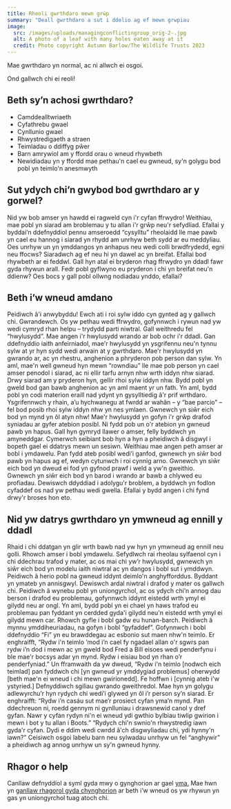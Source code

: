 ```yaml
---
title: Rheoli gwrthdaro mewn grŵp
summary: "Deall gwrthdaro a sut i ddelio ag ef mewn grwpiau               "
image:
  src: /images/uploads/managingconflictingroup_orig-2-.jpg
  alt: A photo of a leaf with many holes eaten away at it
  credit: Photo copyright Autumn Barlow/The Wildlife Trusts 2023
---
```

Mae gwrthdaro yn normal, ac ni allwch ei osgoi.


Ond gallwch chi ei reoli!



## Beth sy’n achosi gwrthdaro?


* Camddealltwriaeth
* Cyfathrebu gwael
* Cynllunio gwael
* Rhwystredigaeth a straen
* Teimladau o ddiffyg pŵer
* Barn amrywiol am y ffordd orau o wneud rhywbeth
* Newidiadau yn y ffordd mae pethau'n cael eu gwneud, sy'n golygu bod pobl yn teimlo'n anesmwyth 



## Sut ydych chi’n gwybod bod gwrthdaro ar y gorwel?



Nid yw bob amser yn hawdd ei ragweld cyn i'r cyfan ffrwydro!
Weithiau, mae pobl yn siarad am broblemau y tu allan i'r grŵp neu'r sefydliad. Efallai y byddai’n ddefnyddiol pennu amseroedd “cysylltu” rheolaidd lle mae pawb yn cael eu hannog i siarad yn rhydd am unrhyw beth sydd ar eu meddyliau.
Oes unrhyw un yn ymddangos yn anhapus neu wedi colli brwdfrydedd, egni neu ffocws? Siaradwch ag ef neu hi yn dawel ac yn breifat. Efallai bod rhywbeth ar ei feddwl. Gall hyn atal ei bryderon rhag ffrwydro yn ddadl fawr gyda rhywun arall.
Fedr pobl gyflwyno eu pryderon i chi yn breifat neu'n ddienw? Oes bocs y gall pobl ollwng nodiadau ynddo, efallai?



## Beth i’w wneud amdano



Peidiwch â'i anwybyddu! Ewch ati i roi sylw iddo cyn gynted ag y gallwch chi.
Gwrandewch.
Os yw pethau wedi ffrwydro, gofynnwch i rywun nad yw wedi cymryd rhan helpu – trydydd parti niwtral. Gall weithredu fel “hwylusydd”.
Mae angen i'r hwylusydd wrando ar bob ochr i'r ddadl.
Gan ddefnyddio iaith anfeirniadol, mae'r hwylusydd yn ysgrifennu neu'n tynnu sylw at yr hyn sydd wedi arwain at y gwrthdaro.
Mae'r hwylusydd yn gwrando ar, ac yn rhestru, anghenion a phryderon pob person dan sylw. Yn aml, mae'n well gwneud hyn mewn “rowndiau” lle mae pob person yn cael amser penodol i siarad, ac ni ellir tarfu arnyn nhw wrth iddyn nhw siarad.
Drwy siarad am y pryderon hyn, gellir rhoi sylw iddyn nhw. Bydd pobl yn gweld bod gan bawb anghenion ac yn aml maent yr un fath.
Yn aml, bydd pobl yn codi materion eraill nad ydynt yn gysylltiedig â'r prif wrthdaro. Ysgrifennwch y rhain, a’u hychwanegu at fwrdd ar wahân – y “bae parcio” – fel bod posib rhoi sylw iddyn nhw yn nes ymlaen. Gwnewch yn siŵr eich bod yn mynd yn ôl atyn nhw!
Mae'r hwylusydd yn gofyn i'r grŵp drafod syniadau ar gyfer atebion posibl. Ni fydd pob un o'r atebion yn gwneud pawb yn hapus. Gall hyn gymryd llawer o amser, felly byddwch yn amyneddgar. Cymerwch seibiant bob hyn a hyn a pheidiwch â disgwyl i bopeth gael ei ddatrys mewn un sesiwn. Weithiau mae angen peth amser ar bobl i ymdawelu.
Pan fydd ateb posibl wedi’i ganfod, gwnewch yn siŵr bod pawb yn hapus ag ef, wedyn cytunwch i roi cynnig arno. Gwnewch yn siŵr eich bod yn dweud ei fod yn gyfnod prawf i weld a yw'n gweithio. Gwnewch yn siŵr eich bod yn barod i wrando ar bawb a chlywed eu profiadau. Dewiswch ddyddiad i adolygu'r broblem, a byddwch yn fodlon cyfaddef os nad yw pethau wedi gwella. Efallai y bydd angen i chi fynd drwy'r broses hon eto.



## Nid yw datrys gwrthdaro yn ymwneud ag ennill y ddadl 



Rhaid i chi ddatgan yn glir wrth bawb nad yw hyn yn ymwneud ag ennill neu golli.
Rhowch amser i bobl ymdawelu.
Sefydlwch rai rheolau sylfaenol cyn i chi ddechrau trafod y mater, ac os mai chi yw’r hwylusydd, gwnewch yn siŵr eich bod yn modelu iaith niwtral ac yn dangos i bobl sut i ymddwyn.
Peidiwch â herio pobl na gwneud iddynt deimlo'n anghyfforddus. Byddant yn ymateb yn annisgwyl.
Dewiswch ardal niwtral i drafod y mater os gallwch chi.
Peidiwch â wynebu pobl yn uniongyrchol, ac os ydych chi’n annog dau berson i drafod eu problemau, gofynnwch iddynt eistedd wrth ymyl ei gilydd neu ar ongl. Yn aml, bydd pobl yn ei chael yn haws trafod eu problemau pan fyddant yn cerdded gyda'i gilydd neu'n eistedd wrth ymyl ei gilydd mewn car.
Rhowch gyfle i bobl gadw eu hunan-barch. Peidiwch â mynnu ymddiheuriadau, na gofyn i bobl “gyfaddef”.
Gofynnwch i bobl ddefnyddio “Fi” yn eu brawddegau ac esbonio sut maen nhw'n teimlo. Er enghraifft, “Rydw i'n teimlo ’mod i’n cael fy ngadael allan o'r sgwrs pan rydw i’n dod i mewn ac yn gweld bod Fred a Bill eisoes wedi penderfynu i ble mae'r bocsys adar yn mynd. Rydw i eisiau bod yn rhan o’r penderfyniad.”
Un fframwaith da yw dweud, “Rydw i'n teimlo [nodwch eich teimlad] pan fyddwch chi [yn gwneud yr ymddygiad problemus] oherwydd [beth mae'n ei wneud i chi mewn gwirionedd]. Fe hoffwn i [cynnig ateb i'w ystyried.]
Defnyddiwch sgiliau gwrando gweithredol. Mae hyn yn golygu adlewyrchu’r hyn rydych chi wedi’i glywed yn ôl i’r person sy’n siarad. Er enghraifft:
“Rydw i’n casáu sut mae’r prosiect cyfan yma’n mynd. Pan ddechreuon ni, roedd gennym ni gynlluniau i drawsnewid canol y dref gyfan. Nawr y cyfan rydyn ni'n ei wneud ydi gwthio bylbiau tiwlip gwirion i mewn i bot y tu allan i Boots.”
“Rydych chi'n swnio'n rhwystredig iawn gyda'r cyfan. Dydi e ddim wedi cwrdd â'ch disgwyliadau chi, ydi hynny'n iawn?"
Ceisiwch osgoi labelu barn neu sylwadau unrhyw un fel “anghywir” a pheidiwch ag annog unrhyw un sy'n gwneud hynny.



## Rhagor o help 



Canllaw defnyddiol a syml gyda mwy o gynghorion ar gael [yma.](https://www.clarke.edu/campus-life/health-wellness/counseling/articles-advice/tips-for-managing-conflict/) 
Mae hwn yn [ganllaw rhagorol gyda chynghorion](https://www.doc.govt.nz/get-involved/run-a-project/community-project-guidelines/manage-conflict-in-a-group/) ar beth i’w wneud os yw rhywun yn gas yn uniongyrchol tuag atoch chi. 
